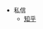 <!-- _navbar.md -->

* 私信
  <!-- * [CSDN](https://blog.csdn.net/Bzmer) -->
  <!-- * [Github](https://github.com/EZ4Jam1n) -->
  * [知乎](https://www.zhihu.com/people/EZ4Jam1n)
  <!-- * [掘金地址](https://juejin.cn/user/2770425031690333/posts) -->
  <!-- * [Gitee地址](https://gitee.com/ysgdaydayup) -->


<!-- * 友情链接
  * [Docsify](https://docsify.js.org/#/)
  * [博客园](https://www.cnblogs.com/)
  * [Markdown 基本语法](https://markdown.com.cn/basic-syntax/) -->

